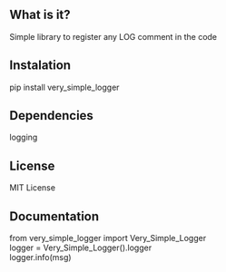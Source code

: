 ## What is it?
Simple library to register any LOG comment in the code

## Instalation
pip install very_simple_logger

## Dependencies
logging

## License
MIT License

## Documentation
from very_simple_logger import Very_Simple_Logger<br/>
logger = Very_Simple_Logger().logger<br/>
logger.info(msg)<br/>

